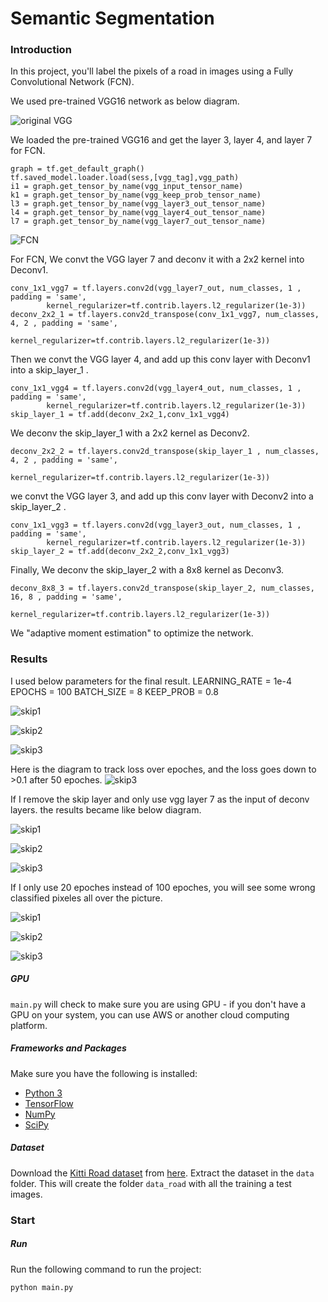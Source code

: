 # Semantic Segmentation
### Introduction
In this project, you'll label the pixels of a road in images using a Fully Convolutional Network (FCN).

We used pre-trained VGG16 network as below diagram.

![original VGG](./data/VGG16.png)


We loaded the pre-trained VGG16 and get the layer 3, layer 4, and layer 7 for FCN.


    graph = tf.get_default_graph()
    tf.saved_model.loader.load(sess,[vgg_tag],vgg_path)
    i1 = graph.get_tensor_by_name(vgg_input_tensor_name)
    k1 = graph.get_tensor_by_name(vgg_keep_prob_tensor_name)
    l3 = graph.get_tensor_by_name(vgg_layer3_out_tensor_name)
    l4 = graph.get_tensor_by_name(vgg_layer4_out_tensor_name)
    l7 = graph.get_tensor_by_name(vgg_layer7_out_tensor_name)


![FCN](./data/FCN.png)

For FCN, We convt the VGG layer 7 and deconv it with a 2x2 kernel into Deconv1.

    conv_1x1_vgg7 = tf.layers.conv2d(vgg_layer7_out, num_classes, 1 , padding = 'same',
			kernel_regularizer=tf.contrib.layers.l2_regularizer(1e-3))
    deconv_2x2_1 = tf.layers.conv2d_transpose(conv_1x1_vgg7, num_classes, 4, 2 , padding = 'same',
                        kernel_regularizer=tf.contrib.layers.l2_regularizer(1e-3))
                        
Then we convt the VGG layer 4, and add up this conv layer with Deconv1 into a skip_layer_1 .                       
                        
    conv_1x1_vgg4 = tf.layers.conv2d(vgg_layer4_out, num_classes, 1 , padding = 'same',
			kernel_regularizer=tf.contrib.layers.l2_regularizer(1e-3))
    skip_layer_1 = tf.add(deconv_2x2_1,conv_1x1_vgg4)
 
 We deconv the skip_layer_1 with a 2x2 kernel as Deconv2.
    
    deconv_2x2_2 = tf.layers.conv2d_transpose(skip_layer_1 , num_classes, 4, 2 , padding = 'same',
                        kernel_regularizer=tf.contrib.layers.l2_regularizer(1e-3))
                        
we convt the VGG layer 3, and add up this conv layer with Deconv2 into a skip_layer_2 .                           
                        
    conv_1x1_vgg3 = tf.layers.conv2d(vgg_layer3_out, num_classes, 1 , padding = 'same',
			kernel_regularizer=tf.contrib.layers.l2_regularizer(1e-3))
    skip_layer_2 = tf.add(deconv_2x2_2,conv_1x1_vgg3)
  
Finally, We deconv the skip_layer_2 with a 8x8 kernel as Deconv3.
  
    deconv_8x8_3 = tf.layers.conv2d_transpose(skip_layer_2, num_classes, 16, 8 , padding = 'same',
                        kernel_regularizer=tf.contrib.layers.l2_regularizer(1e-3))


We "adaptive moment estimation" to optimize the network.

### Results

I used below parameters for the final result.
	LEARNING_RATE = 1e-4
	EPOCHS = 100
	BATCH_SIZE = 8
	KEEP_PROB = 0.8

![skip1](./data/um_000002_skip_100.png)

![skip2](./data/um_000003_skip_100.png)

![skip3](./data/um_000006_skip_100.png)

Here is the diagram to track loss over epoches, and the loss goes down to >0.1 after 50 epoches.
![skip3](./data/fcn_loss_100.png)


If I remove the skip layer and only use vgg layer 7 as the input of deconv layers.
the results became like below diagram.

![skip1](./data/um_000002.png)

![skip2](./data/um_000003.png)

![skip3](./data/um_000006.png)

If I only use 20 epoches instead of 100 epoches, you will see some wrong classified pixeles all over the picture.

![skip1](./data/um_000002_skip.png)

![skip2](./data/um_000003_skip.png)

![skip3](./data/um_000006_skip.png)


##### GPU
`main.py` will check to make sure you are using GPU - if you don't have a GPU on your system, you can use AWS or another cloud computing platform.
##### Frameworks and Packages
Make sure you have the following is installed:
 - [Python 3](https://www.python.org/)
 - [TensorFlow](https://www.tensorflow.org/)
 - [NumPy](http://www.numpy.org/)
 - [SciPy](https://www.scipy.org/)
##### Dataset
Download the [Kitti Road dataset](http://www.cvlibs.net/datasets/kitti/eval_road.php) from [here](http://www.cvlibs.net/download.php?file=data_road.zip).  Extract the dataset in the `data` folder.  This will create the folder `data_road` with all the training a test images.

### Start

##### Run
Run the following command to run the project:
```
python main.py
```


